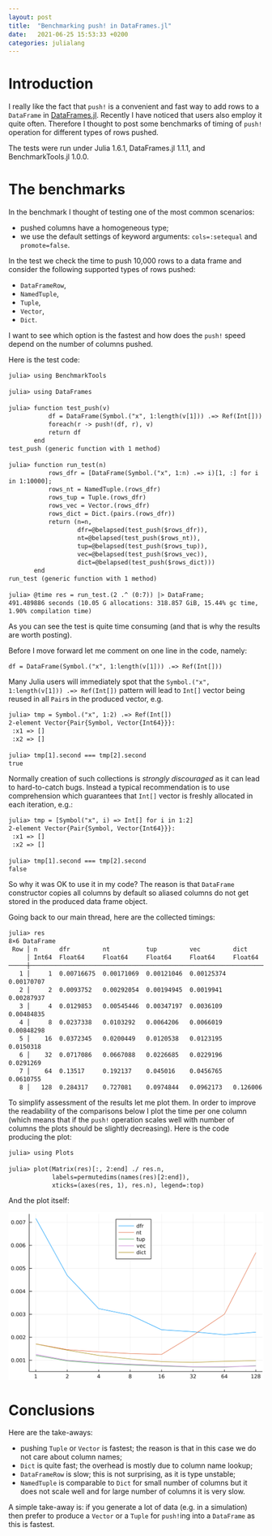 ```yaml
---
layout: post
title:  "Benchmarking push! in DataFrames.jl"
date:   2021-06-25 15:53:33 +0200
categories: julialang
---
```


# Introduction

I really like the fact that `push!` is a convenient and fast way to add rows
to a `DataFrame` in [DataFrames.jl][df]. Recently I have noticed that users
also employ it quite often. Therefore I thought to post some benchmarks of
timing of `push!` operation for different types of rows pushed.

The tests were run under Julia 1.6.1, DataFrames.jl 1.1.1,
and BenchmarkTools.jl 1.0.0.

# The benchmarks

In the benchmark I thought of testing one of the most common scenarios:
* pushed columns have a homogeneous type;
* we use the default settings of keyword arguments: `cols=:setequal`
  and `promote=false`.

In the test we check the time to push 10,000 rows to a data frame and consider
the following supported types of rows pushed:
* `DataFrameRow`,
* `NamedTuple`,
* `Tuple`,
* `Vector`,
* `Dict`.

I want to see which option is the fastest and how does the `push!` speed depend
on the number of columns pushed.

Here is the test code:
```
julia> using BenchmarkTools

julia> using DataFrames

julia> function test_push(v)
           df = DataFrame(Symbol.("x", 1:length(v[1])) .=> Ref(Int[]))
           foreach(r -> push!(df, r), v)
           return df
       end
test_push (generic function with 1 method)

julia> function run_test(n)
           rows_dfr = [DataFrame(Symbol.("x", 1:n) .=> i)[1, :] for i in 1:10000];
           rows_nt = NamedTuple.(rows_dfr)
           rows_tup = Tuple.(rows_dfr)
           rows_vec = Vector.(rows_dfr)
           rows_dict = Dict.(pairs.(rows_dfr))
           return (n=n,
                   dfr=@belapsed(test_push($rows_dfr)),
                   nt=@belapsed(test_push($rows_nt)),
                   tup=@belapsed(test_push($rows_tup)),
                   vec=@belapsed(test_push($rows_vec)),
                   dict=@belapsed(test_push($rows_dict)))
       end
run_test (generic function with 1 method)

julia> @time res = run_test.(2 .^ (0:7)) |> DataFrame;
491.489886 seconds (10.05 G allocations: 318.857 GiB, 15.44% gc time, 1.90% compilation time)
```

As you can see the test is quite time consuming (and that is why the results
are worth posting).

Before I move forward let me comment on one line in the code, namely:

```
df = DataFrame(Symbol.("x", 1:length(v[1])) .=> Ref(Int[]))
```

Many Julia users will immediately spot that the
`Symbol.("x", 1:length(v[1])) .=> Ref(Int[])`
pattern will lead to `Int[]` vector being reused in all `Pair`s in the produced
vector, e.g.

```
julia> tmp = Symbol.("x", 1:2) .=> Ref(Int[])
2-element Vector{Pair{Symbol, Vector{Int64}}}:
 :x1 => []
 :x2 => []

julia> tmp[1].second === tmp[2].second
true
```

Normally creation of such collections is *strongly discouraged* as it can lead
to hard-to-catch bugs. Instead a typical recommendation is to use comprehension
which guarantees that `Int[]` vector is freshly allocated in each iteration, e.g.:

```
julia> tmp = [Symbol("x", i) => Int[] for i in 1:2]
2-element Vector{Pair{Symbol, Vector{Int64}}}:
 :x1 => []
 :x2 => []

julia> tmp[1].second === tmp[2].second
false
```

So why it was OK to use it in my code? The reason is that `DataFrame` constructor
copies all columns by default so aliased columns do not get stored in the
produced data frame object.

Going back to our main thread, here are the collected timings:

```
julia> res
8×6 DataFrame
 Row │ n      dfr         nt          tup         vec         dict
     │ Int64  Float64     Float64     Float64     Float64     Float64
─────┼───────────────────────────────────────────────────────────────────
   1 │     1  0.00716675  0.00171069  0.00121046  0.00125374  0.00170707
   2 │     2  0.0093752   0.00292054  0.00194945  0.0019941   0.00287937
   3 │     4  0.0129853   0.00545446  0.00347197  0.0036109   0.00484835
   4 │     8  0.0237338   0.0103292   0.0064206   0.0066019   0.00848298
   5 │    16  0.0372345   0.0200449   0.0120538   0.0123195   0.0150318
   6 │    32  0.0717086   0.0667088   0.0226685   0.0229196   0.0291269
   7 │    64  0.13517     0.192137    0.045016    0.0456765   0.0610755
   8 │   128  0.284317    0.727081    0.0974844   0.0962173   0.126006
```

To simplify assessment of the results let me plot them.
In order to improve the readability of the comparisons below I plot the time
per one column (which means that if the `push!` operation scales well with number
of columns the plots should be slightly decreasing). Here is the code producing the plot:

```
julia> using Plots

julia> plot(Matrix(res)[:, 2:end] ./ res.n,
            labels=permutedims(names(res)[2:end]),
            xticks=(axes(res, 1), res.n), legend=:top)
```

And the plot itself:

![push! timing](/assets/2021-06-25-timing.png)


# Conclusions

Here are the take-aways:
* pushing `Tuple` or `Vector` is fastest; the reason is that in this case
  we do not care about column names;
* `Dict` is quite fast; the overhead is mostly due to column name lookup;
* `DataFrameRow` is slow; this is not surprising, as it is type unstable;
* `NamedTuple` is comparable to `Dict` for small number of columns but it
  does not scale well and for large number of columns it is very slow.

A simple take-away is: if you generate a lot of data (e.g. in a simulation) then
prefer to produce a `Vector` or a `Tuple` for `push!`ing into a `DataFrame` as
this is fastest.

[df]: https://github.com/JuliaData/DataFrames.jl
